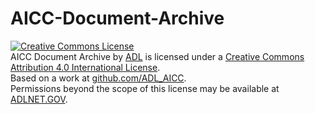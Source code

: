 AICC-Document-Archive
=====================

<a rel="license" href="http://creativecommons.org/licenses/by/4.0/"><img alt="Creative Commons License" style="border-width:0" src="https://i.creativecommons.org/l/by/4.0/88x31.png" /></a><br /><span xmlns:dct="http://purl.org/dc/terms/" property="dct:title">AICC Document Archive</span> by <a xmlns:cc="http://creativecommons.org/ns#" href="github.com/ADL_AICC" property="cc:attributionName" rel="cc:attributionURL">ADL</a> is licensed under a <a rel="license" href="http://creativecommons.org/licenses/by/4.0/">Creative Commons Attribution 4.0 International License</a>.<br />Based on a work at <a xmlns:dct="http://purl.org/dc/terms/" href="github.com/ADL_AICC" rel="dct:source">github.com/ADL_AICC</a>.<br />Permissions beyond the scope of this license may be available at <a xmlns:cc="http://creativecommons.org/ns#" href="ADLNET.GOV" rel="cc:morePermissions">ADLNET.GOV</a>.
